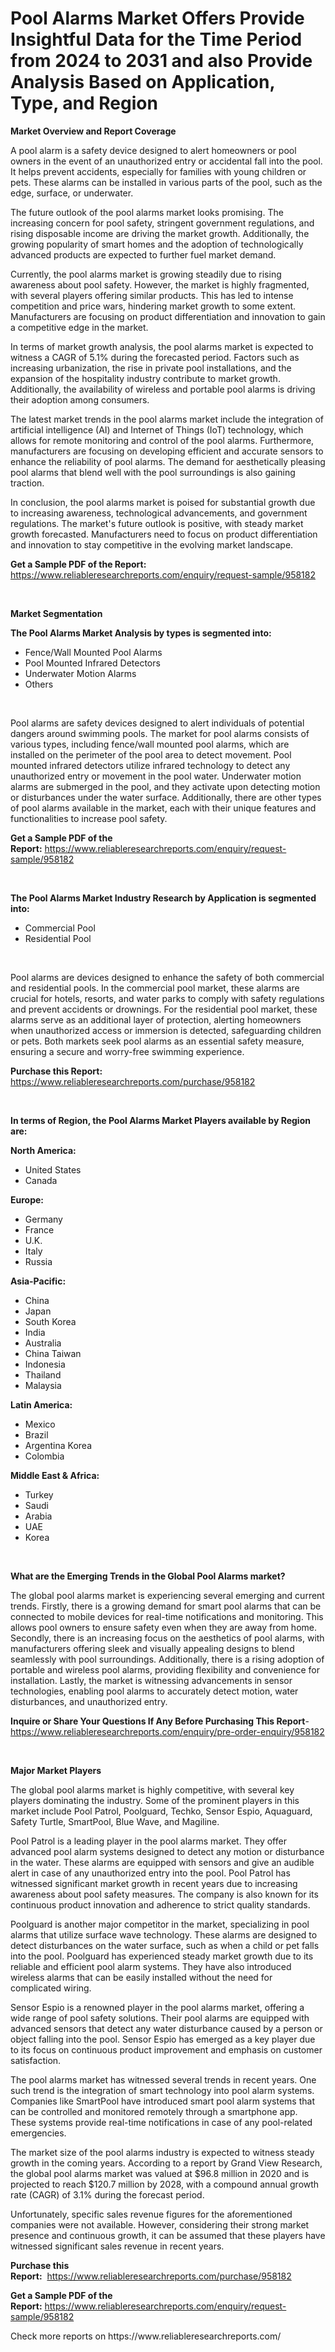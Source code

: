 <p><h1>Pool Alarms Market Offers Provide Insightful Data for the Time Period from 2024 to 2031 and also Provide Analysis Based on Application, Type, and Region</h1></p><p><strong>Market Overview and Report Coverage</strong></p>
<p><p>A pool alarm is a safety device designed to alert homeowners or pool owners in the event of an unauthorized entry or accidental fall into the pool. It helps prevent accidents, especially for families with young children or pets. These alarms can be installed in various parts of the pool, such as the edge, surface, or underwater.</p><p>The future outlook of the pool alarms market looks promising. The increasing concern for pool safety, stringent government regulations, and rising disposable income are driving the market growth. Additionally, the growing popularity of smart homes and the adoption of technologically advanced products are expected to further fuel market demand.</p><p>Currently, the pool alarms market is growing steadily due to rising awareness about pool safety. However, the market is highly fragmented, with several players offering similar products. This has led to intense competition and price wars, hindering market growth to some extent. Manufacturers are focusing on product differentiation and innovation to gain a competitive edge in the market.</p><p>In terms of market growth analysis, the pool alarms market is expected to witness a CAGR of 5.1% during the forecasted period. Factors such as increasing urbanization, the rise in private pool installations, and the expansion of the hospitality industry contribute to market growth. Additionally, the availability of wireless and portable pool alarms is driving their adoption among consumers.</p><p>The latest market trends in the pool alarms market include the integration of artificial intelligence (AI) and Internet of Things (IoT) technology, which allows for remote monitoring and control of the pool alarms. Furthermore, manufacturers are focusing on developing efficient and accurate sensors to enhance the reliability of pool alarms. The demand for aesthetically pleasing pool alarms that blend well with the pool surroundings is also gaining traction.</p><p>In conclusion, the pool alarms market is poised for substantial growth due to increasing awareness, technological advancements, and government regulations. The market's future outlook is positive, with steady market growth forecasted. Manufacturers need to focus on product differentiation and innovation to stay competitive in the evolving market landscape.</p></p>
<p><strong>Get a Sample PDF of the Report:</strong> <a href="https://www.reliableresearchreports.com/enquiry/request-sample/958182">https://www.reliableresearchreports.com/enquiry/request-sample/958182</a></p>
<p>&nbsp;</p>
<p><strong>Market Segmentation</strong></p>
<p><strong>The Pool Alarms Market Analysis by types is segmented into:</strong></p>
<p><ul><li>Fence/Wall Mounted Pool Alarms</li><li>Pool Mounted Infrared Detectors</li><li>Underwater Motion Alarms</li><li>Others</li></ul></p>
<p>&nbsp;</p>
<p><p>Pool alarms are safety devices designed to alert individuals of potential dangers around swimming pools. The market for pool alarms consists of various types, including fence/wall mounted pool alarms, which are installed on the perimeter of the pool area to detect movement. Pool mounted infrared detectors utilize infrared technology to detect any unauthorized entry or movement in the pool water. Underwater motion alarms are submerged in the pool, and they activate upon detecting motion or disturbances under the water surface. Additionally, there are other types of pool alarms available in the market, each with their unique features and functionalities to increase pool safety.</p></p>
<p><strong>Get a Sample PDF of the Report:</strong>&nbsp;<a href="https://www.reliableresearchreports.com/enquiry/request-sample/958182">https://www.reliableresearchreports.com/enquiry/request-sample/958182</a></p>
<p>&nbsp;</p>
<p><strong>The Pool Alarms Market Industry Research by Application is segmented into:</strong></p>
<p><ul><li>Commercial Pool</li><li>Residential Pool</li></ul></p>
<p>&nbsp;</p>
<p><p>Pool alarms are devices designed to enhance the safety of both commercial and residential pools. In the commercial pool market, these alarms are crucial for hotels, resorts, and water parks to comply with safety regulations and prevent accidents or drownings. For the residential pool market, these alarms serve as an additional layer of protection, alerting homeowners when unauthorized access or immersion is detected, safeguarding children or pets. Both markets seek pool alarms as an essential safety measure, ensuring a secure and worry-free swimming experience.</p></p>
<p><strong>Purchase this Report:</strong>&nbsp; <a href="https://www.reliableresearchreports.com/purchase/958182">https://www.reliableresearchreports.com/purchase/958182</a></p>
<p>&nbsp;</p>
<p><strong>In terms of Region, the Pool Alarms Market Players available by Region are:</strong></p>
<p>
    <p> <strong> North America: </strong>
        <ul>
            <li>United States</li>
            <li>Canada</li>
        </ul>
        </p> 
    <p> <strong> Europe: </strong>
        <ul>
            <li>Germany</li>
            <li>France</li>
            <li>U.K.</li>
            <li>Italy</li>
            <li>Russia</li>
        </ul>
        </p> 
    <p> <strong> Asia-Pacific: </strong>
        <ul>
            <li>China</li>
            <li>Japan</li>
            <li>South Korea</li>
            <li>India</li>
            <li>Australia</li>
            <li>China Taiwan</li>
            <li>Indonesia</li>
            <li>Thailand</li>
            <li>Malaysia</li>
        </ul>
        </p> 
    <p> <strong> Latin America: </strong>
        <ul>
            <li>Mexico</li>
            <li>Brazil</li>
            <li>Argentina Korea</li>
            <li>Colombia</li>
        </ul>
        </p> 
    <p> <strong> Middle East & Africa: </strong>
        <ul>
            <li>Turkey</li>
            <li>Saudi</li>
            <li>Arabia</li>
            <li>UAE</li>
            <li>Korea</li>
        </ul>
    </p>
    </p>
<p>&nbsp;</p>
<p><strong>What are the Emerging Trends in the Global Pool Alarms market?</strong></p>
<p><p>The global pool alarms market is experiencing several emerging and current trends. Firstly, there is a growing demand for smart pool alarms that can be connected to mobile devices for real-time notifications and monitoring. This allows pool owners to ensure safety even when they are away from home. Secondly, there is an increasing focus on the aesthetics of pool alarms, with manufacturers offering sleek and visually appealing designs to blend seamlessly with pool surroundings. Additionally, there is a rising adoption of portable and wireless pool alarms, providing flexibility and convenience for installation. Lastly, the market is witnessing advancements in sensor technologies, enabling pool alarms to accurately detect motion, water disturbances, and unauthorized entry.</p></p>
<p><strong>Inquire or Share Your Questions If Any Before Purchasing This Report</strong>- <a href="https://www.reliableresearchreports.com/enquiry/pre-order-enquiry/958182">https://www.reliableresearchreports.com/enquiry/pre-order-enquiry/958182</a></p>
<p>&nbsp;</p>
<p><strong>Major Market Players</strong></p>
<p><p>The global pool alarms market is highly competitive, with several key players dominating the industry. Some of the prominent players in this market include Pool Patrol, Poolguard, Techko, Sensor Espio, Aquaguard, Safety Turtle, SmartPool, Blue Wave, and Magiline.</p><p>Pool Patrol is a leading player in the pool alarms market. They offer advanced pool alarm systems designed to detect any motion or disturbance in the water. These alarms are equipped with sensors and give an audible alert in case of any unauthorized entry into the pool. Pool Patrol has witnessed significant market growth in recent years due to increasing awareness about pool safety measures. The company is also known for its continuous product innovation and adherence to strict quality standards.</p><p>Poolguard is another major competitor in the market, specializing in pool alarms that utilize surface wave technology. These alarms are designed to detect disturbances on the water surface, such as when a child or pet falls into the pool. Poolguard has experienced steady market growth due to its reliable and efficient pool alarm systems. They have also introduced wireless alarms that can be easily installed without the need for complicated wiring.</p><p>Sensor Espio is a renowned player in the pool alarms market, offering a wide range of pool safety solutions. Their pool alarms are equipped with advanced sensors that detect any water disturbance caused by a person or object falling into the pool. Sensor Espio has emerged as a key player due to its focus on continuous product improvement and emphasis on customer satisfaction.</p><p>The pool alarms market has witnessed several trends in recent years. One such trend is the integration of smart technology into pool alarm systems. Companies like SmartPool have introduced smart pool alarm systems that can be controlled and monitored remotely through a smartphone app. These systems provide real-time notifications in case of any pool-related emergencies.</p><p>The market size of the pool alarms industry is expected to witness steady growth in the coming years. According to a report by Grand View Research, the global pool alarms market was valued at $96.8 million in 2020 and is projected to reach $120.7 million by 2028, with a compound annual growth rate (CAGR) of 3.1% during the forecast period.</p><p>Unfortunately, specific sales revenue figures for the aforementioned companies were not available. However, considering their strong market presence and continuous growth, it can be assumed that these players have witnessed significant sales revenue in recent years.</p></p>
<p><strong>Purchase this Report:</strong>&nbsp;&nbsp;<a href="https://www.reliableresearchreports.com/purchase/958182">https://www.reliableresearchreports.com/purchase/958182</a></p>
<p></p>
<p><strong>Get a Sample PDF of the Report:</strong>&nbsp;<a href="https://www.reliableresearchreports.com/enquiry/request-sample/958182">https://www.reliableresearchreports.com/enquiry/request-sample/958182</a></p>
<p>Check more reports on https://www.reliableresearchreports.com/</p>